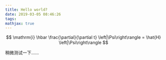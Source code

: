 ```yaml
---
title: Hello world?
date: 2019-03-05 08:46:26
tags:
mathjax: true
---
```


$$ \mathrm{i} \hbar \frac{\partial}{\partial t} \left|\Psi\right\rangle = \hat{H} \left|\Psi\right\rangle $$

 <!-- more --> 

稍微测试一下……
